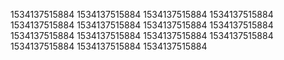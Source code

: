1534137515884
1534137515884
1534137515884
1534137515884
1534137515884
1534137515884
1534137515884
1534137515884
1534137515884
1534137515884
1534137515884
1534137515884
1534137515884
1534137515884
1534137515884